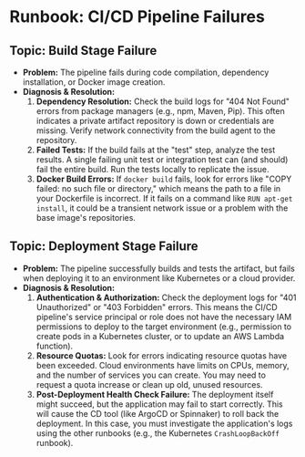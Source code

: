 # Runbook: CI/CD Pipeline Failures

## Topic: Build Stage Failure
- **Problem:** The pipeline fails during code compilation, dependency installation, or Docker image creation.
- **Diagnosis & Resolution:**
  1. **Dependency Resolution:** Check the build logs for "404 Not Found" errors from package managers (e.g., npm, Maven, Pip). This often indicates a private artifact repository is down or credentials are missing. Verify network connectivity from the build agent to the repository.
  2. **Failed Tests:** If the build fails at the "test" step, analyze the test results. A single failing unit test or integration test can (and should) fail the entire build. Run the tests locally to replicate the issue.
  3. **Docker Build Errors:** If `docker build` fails, look for errors like "COPY failed: no such file or directory," which means the path to a file in your Dockerfile is incorrect. If it fails on a command like `RUN apt-get install`, it could be a transient network issue or a problem with the base image's repositories.

## Topic: Deployment Stage Failure
- **Problem:** The pipeline successfully builds and tests the artifact, but fails when deploying it to an environment like Kubernetes or a cloud provider.
- **Diagnosis & Resolution:**
  1. **Authentication & Authorization:** Check the deployment logs for "401 Unauthorized" or "403 Forbidden" errors. This means the CI/CD pipeline's service principal or role does not have the necessary IAM permissions to deploy to the target environment (e.g., permission to create pods in a Kubernetes cluster, or to update an AWS Lambda function).
  2. **Resource Quotas:** Look for errors indicating resource quotas have been exceeded. Cloud environments have limits on CPUs, memory, and the number of services you can create. You may need to request a quota increase or clean up old, unused resources.
  3. **Post-Deployment Health Check Failure:** The deployment itself might succeed, but the application may fail to start correctly. This will cause the CD tool (like ArgoCD or Spinnaker) to roll back the deployment. In this case, you must investigate the application's logs using the other runbooks (e.g., the Kubernetes `CrashLoopBackOff` runbook).